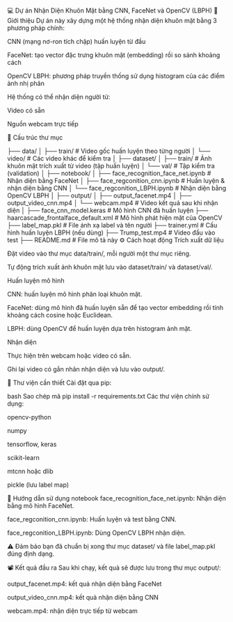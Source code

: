 💻 Dự án Nhận Diện Khuôn Mặt bằng CNN, FaceNet và OpenCV (LBPH)
🧠 Giới thiệu
Dự án này xây dựng một hệ thống nhận diện khuôn mặt bằng 3 phương pháp chính:

CNN (mạng nơ-ron tích chập) huấn luyện từ đầu

FaceNet: tạo vector đặc trưng khuôn mặt (embedding) rồi so sánh khoảng cách

OpenCV LBPH: phương pháp truyền thống sử dụng histogram của các điểm ảnh nhị phân

Hệ thống có thể nhận diện người từ:

Video có sẵn

Nguồn webcam trực tiếp

📁 Cấu trúc thư mục


├── data/
│   ├── train/            # Video gốc huấn luyện theo từng người
│   └── video/            # Các video khác để kiểm tra
│
├── dataset/
│   ├── train/            # Ảnh khuôn mặt trích xuất từ video (tập huấn luyện)
│   └── val/              # Tập kiểm tra (validation)
│
├── notebook/
│   ├── face_recognition_face_net.ipynb     # Nhận diện bằng FaceNet
│   ├── face_regconition_cnn.ipynb          # Huấn luyện & nhận diện bằng CNN
│   └── face_regconition_LBPH.ipynb         # Nhận diện bằng OpenCV LBPH
│
├── output/
│   ├── output_facenet.mp4
│   ├── output_video_cnn.mp4
│   └── webcam.mp4         # Video kết quả sau khi nhận diện
│
├── face_cnn_model.keras    # Mô hình CNN đã huấn luyện
├── haarcascade_frontalface_default.xml     # Mô hình phát hiện mặt của OpenCV
├── label_map.pkl           # File ánh xạ label và tên người
├── trainer.yml             # Cấu hình huấn luyện LBPH (nếu dùng)
├── Trump_test.mp4          # Video đầu vào test
├── README.md               # File mô tả này
⚙️ Cách hoạt động
Trích xuất dữ liệu

Đặt video vào thư mục data/train/, mỗi người một thư mục riêng.

Tự động trích xuất ảnh khuôn mặt lưu vào dataset/train/ và dataset/val/.

Huấn luyện mô hình

CNN: huấn luyện mô hình phân loại khuôn mặt.

FaceNet: dùng mô hình đã huấn luyện sẵn để tạo vector embedding rồi tính khoảng cách cosine hoặc Euclidean.

LBPH: dùng OpenCV để huấn luyện dựa trên histogram ảnh mặt.

Nhận diện

Thực hiện trên webcam hoặc video có sẵn.

Ghi lại video có gắn nhãn nhận diện và lưu vào output/.

🧩 Thư viện cần thiết
Cài đặt qua pip:

bash
Sao chép mã
pip install -r requirements.txt
Các thư viện chính sử dụng:

opencv-python

numpy

tensorflow, keras

scikit-learn

mtcnn hoặc dlib

pickle (lưu label map)

📌 Hướng dẫn sử dụng notebook
face_recognition_face_net.ipynb: Nhận diện bằng mô hình FaceNet.

face_regconition_cnn.ipynb: Huấn luyện và test bằng CNN.

face_regconition_LBPH.ipynb: Dùng OpenCV LBPH nhận diện.

⚠️ Đảm bảo bạn đã chuẩn bị xong thư mục dataset/ và file label_map.pkl đúng định dạng.

📽️ Kết quả đầu ra
Sau khi chạy, kết quả sẽ được lưu trong thư mục output/:

output_facenet.mp4: kết quả nhận diện bằng FaceNet

output_video_cnn.mp4: kết quả nhận diện bằng CNN

webcam.mp4: nhận diện trực tiếp từ webcam